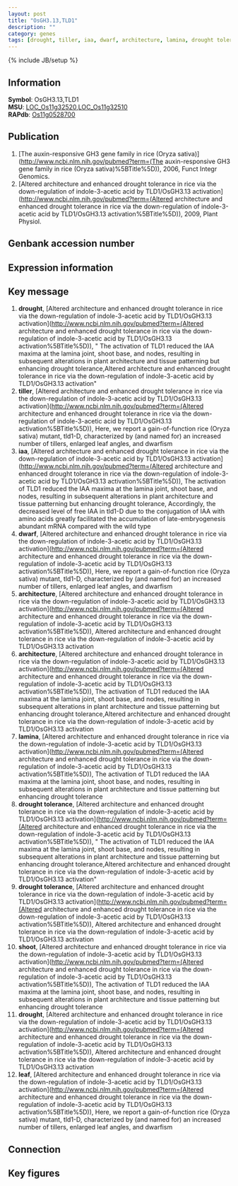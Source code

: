 ```yaml
---
layout: post
title: "OsGH3.13,TLD1"
description: ""
category: genes
tags: [drought, tiller, iaa, dwarf, architecture, lamina, drought tolerance, shoot, leaf, Gene]
---
```

{% include JB/setup %}

## Information
__Symbol__: OsGH3.13,TLD1  
__MSU__: [LOC_Os11g32520](http://rice.plantbiology.msu.edu/cgi-bin/ORF_infopage.cgi?orf=LOC_Os11g32520),[LOC_Os11g32510](http://rice.plantbiology.msu.edu/cgi-bin/ORF_infopage.cgi?orf=LOC_Os11g32510)  
__RAPdb__: [Os11g0528700](http://rapdb.dna.affrc.go.jp/viewer/gbrowse_details/irgsp1?name=Os11g0528700)  

## Publication
1. [The auxin-responsive GH3 gene family in rice (Oryza sativa)](http://www.ncbi.nlm.nih.gov/pubmed?term=(The auxin-responsive GH3 gene family in rice (Oryza sativa)%5BTitle%5D)), 2006, Funct Integr Genomics.
2. [Altered architecture and enhanced drought tolerance in rice via the down-regulation of indole-3-acetic acid by TLD1/OsGH3.13 activation](http://www.ncbi.nlm.nih.gov/pubmed?term=(Altered architecture and enhanced drought tolerance in rice via the down-regulation of indole-3-acetic acid by TLD1/OsGH3.13 activation%5BTitle%5D)), 2009, Plant Physiol.

## Genbank accession number

## Expression information

## Key message
1. __drought__, [Altered architecture and enhanced drought tolerance in rice via the down-regulation of indole-3-acetic acid by TLD1/OsGH3.13 activation](http://www.ncbi.nlm.nih.gov/pubmed?term=(Altered architecture and enhanced drought tolerance in rice via the down-regulation of indole-3-acetic acid by TLD1/OsGH3.13 activation%5BTitle%5D)), " The activation of TLD1 reduced the IAA maxima at the lamina joint, shoot base, and nodes, resulting in subsequent alterations in plant architecture and tissue patterning but enhancing drought tolerance,Altered architecture and enhanced drought tolerance in rice via the down-regulation of indole-3-acetic acid by TLD1/OsGH3.13 activation"
2. __tiller__, [Altered architecture and enhanced drought tolerance in rice via the down-regulation of indole-3-acetic acid by TLD1/OsGH3.13 activation](http://www.ncbi.nlm.nih.gov/pubmed?term=(Altered architecture and enhanced drought tolerance in rice via the down-regulation of indole-3-acetic acid by TLD1/OsGH3.13 activation%5BTitle%5D)),  Here, we report a gain-of-function rice (Oryza sativa) mutant, tld1-D, characterized by (and named for) an increased number of tillers, enlarged leaf angles, and dwarfism
3. __iaa__, [Altered architecture and enhanced drought tolerance in rice via the down-regulation of indole-3-acetic acid by TLD1/OsGH3.13 activation](http://www.ncbi.nlm.nih.gov/pubmed?term=(Altered architecture and enhanced drought tolerance in rice via the down-regulation of indole-3-acetic acid by TLD1/OsGH3.13 activation%5BTitle%5D)),  The activation of TLD1 reduced the IAA maxima at the lamina joint, shoot base, and nodes, resulting in subsequent alterations in plant architecture and tissue patterning but enhancing drought tolerance, Accordingly, the decreased level of free IAA in tld1-D due to the conjugation of IAA with amino acids greatly facilitated the accumulation of late-embryogenesis abundant mRNA compared with the wild type
4. __dwarf__, [Altered architecture and enhanced drought tolerance in rice via the down-regulation of indole-3-acetic acid by TLD1/OsGH3.13 activation](http://www.ncbi.nlm.nih.gov/pubmed?term=(Altered architecture and enhanced drought tolerance in rice via the down-regulation of indole-3-acetic acid by TLD1/OsGH3.13 activation%5BTitle%5D)),  Here, we report a gain-of-function rice (Oryza sativa) mutant, tld1-D, characterized by (and named for) an increased number of tillers, enlarged leaf angles, and dwarfism
5. __architecture__, [Altered architecture and enhanced drought tolerance in rice via the down-regulation of indole-3-acetic acid by TLD1/OsGH3.13 activation](http://www.ncbi.nlm.nih.gov/pubmed?term=(Altered architecture and enhanced drought tolerance in rice via the down-regulation of indole-3-acetic acid by TLD1/OsGH3.13 activation%5BTitle%5D)), Altered architecture and enhanced drought tolerance in rice via the down-regulation of indole-3-acetic acid by TLD1/OsGH3.13 activation
6. __architecture__, [Altered architecture and enhanced drought tolerance in rice via the down-regulation of indole-3-acetic acid by TLD1/OsGH3.13 activation](http://www.ncbi.nlm.nih.gov/pubmed?term=(Altered architecture and enhanced drought tolerance in rice via the down-regulation of indole-3-acetic acid by TLD1/OsGH3.13 activation%5BTitle%5D)),  The activation of TLD1 reduced the IAA maxima at the lamina joint, shoot base, and nodes, resulting in subsequent alterations in plant architecture and tissue patterning but enhancing drought tolerance,Altered architecture and enhanced drought tolerance in rice via the down-regulation of indole-3-acetic acid by TLD1/OsGH3.13 activation
7. __lamina__, [Altered architecture and enhanced drought tolerance in rice via the down-regulation of indole-3-acetic acid by TLD1/OsGH3.13 activation](http://www.ncbi.nlm.nih.gov/pubmed?term=(Altered architecture and enhanced drought tolerance in rice via the down-regulation of indole-3-acetic acid by TLD1/OsGH3.13 activation%5BTitle%5D)),  The activation of TLD1 reduced the IAA maxima at the lamina joint, shoot base, and nodes, resulting in subsequent alterations in plant architecture and tissue patterning but enhancing drought tolerance
8. __drought tolerance__, [Altered architecture and enhanced drought tolerance in rice via the down-regulation of indole-3-acetic acid by TLD1/OsGH3.13 activation](http://www.ncbi.nlm.nih.gov/pubmed?term=(Altered architecture and enhanced drought tolerance in rice via the down-regulation of indole-3-acetic acid by TLD1/OsGH3.13 activation%5BTitle%5D)), " The activation of TLD1 reduced the IAA maxima at the lamina joint, shoot base, and nodes, resulting in subsequent alterations in plant architecture and tissue patterning but enhancing drought tolerance,Altered architecture and enhanced drought tolerance in rice via the down-regulation of indole-3-acetic acid by TLD1/OsGH3.13 activation"
9. __drought tolerance__, [Altered architecture and enhanced drought tolerance in rice via the down-regulation of indole-3-acetic acid by TLD1/OsGH3.13 activation](http://www.ncbi.nlm.nih.gov/pubmed?term=(Altered architecture and enhanced drought tolerance in rice via the down-regulation of indole-3-acetic acid by TLD1/OsGH3.13 activation%5BTitle%5D)), Altered architecture and enhanced drought tolerance in rice via the down-regulation of indole-3-acetic acid by TLD1/OsGH3.13 activation
10. __shoot__, [Altered architecture and enhanced drought tolerance in rice via the down-regulation of indole-3-acetic acid by TLD1/OsGH3.13 activation](http://www.ncbi.nlm.nih.gov/pubmed?term=(Altered architecture and enhanced drought tolerance in rice via the down-regulation of indole-3-acetic acid by TLD1/OsGH3.13 activation%5BTitle%5D)),  The activation of TLD1 reduced the IAA maxima at the lamina joint, shoot base, and nodes, resulting in subsequent alterations in plant architecture and tissue patterning but enhancing drought tolerance
11. __drought__, [Altered architecture and enhanced drought tolerance in rice via the down-regulation of indole-3-acetic acid by TLD1/OsGH3.13 activation](http://www.ncbi.nlm.nih.gov/pubmed?term=(Altered architecture and enhanced drought tolerance in rice via the down-regulation of indole-3-acetic acid by TLD1/OsGH3.13 activation%5BTitle%5D)), Altered architecture and enhanced drought tolerance in rice via the down-regulation of indole-3-acetic acid by TLD1/OsGH3.13 activation
12. __leaf__, [Altered architecture and enhanced drought tolerance in rice via the down-regulation of indole-3-acetic acid by TLD1/OsGH3.13 activation](http://www.ncbi.nlm.nih.gov/pubmed?term=(Altered architecture and enhanced drought tolerance in rice via the down-regulation of indole-3-acetic acid by TLD1/OsGH3.13 activation%5BTitle%5D)),  Here, we report a gain-of-function rice (Oryza sativa) mutant, tld1-D, characterized by (and named for) an increased number of tillers, enlarged leaf angles, and dwarfism

## Connection

## Key figures


